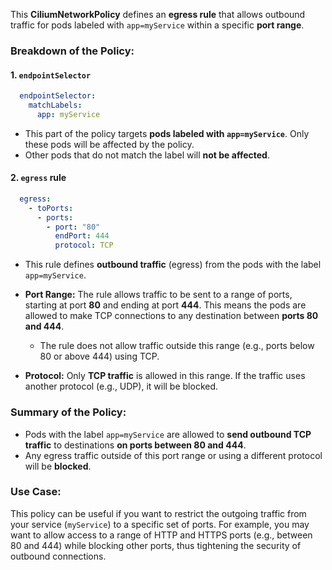 This **CiliumNetworkPolicy** defines an **egress rule** that allows outbound traffic for pods labeled with `app=myService` within a specific **port range**.

### **Breakdown of the Policy:**

#### **1. `endpointSelector`**
```yaml
  endpointSelector:
    matchLabels:
      app: myService
```
- This part of the policy targets **pods labeled with `app=myService`**. Only these pods will be affected by the policy.
- Other pods that do not match the label will **not be affected**.

#### **2. `egress` rule**
```yaml
  egress:
    - toPorts:
      - ports:
        - port: "80"
          endPort: 444
          protocol: TCP
```
- This rule defines **outbound traffic** (egress) from the pods with the label `app=myService`.

- **Port Range:** The rule allows traffic to be sent to a range of ports, starting at port **80** and ending at port **444**. This means the pods are allowed to make TCP connections to any destination between **ports 80 and 444**.
  - The rule does not allow traffic outside this range (e.g., ports below 80 or above 444) using TCP.
  
- **Protocol:** Only **TCP traffic** is allowed in this range. If the traffic uses another protocol (e.g., UDP), it will be blocked.

### **Summary of the Policy:**
- Pods with the label `app=myService` are allowed to **send outbound TCP traffic** to destinations **on ports between 80 and 444**.
- Any egress traffic outside of this port range or using a different protocol will be **blocked**.

### **Use Case:**
This policy can be useful if you want to restrict the outgoing traffic from your service (`myService`) to a specific set of ports. For example, you may want to allow access to a range of HTTP and HTTPS ports (e.g., between 80 and 444) while blocking other ports, thus tightening the security of outbound connections.